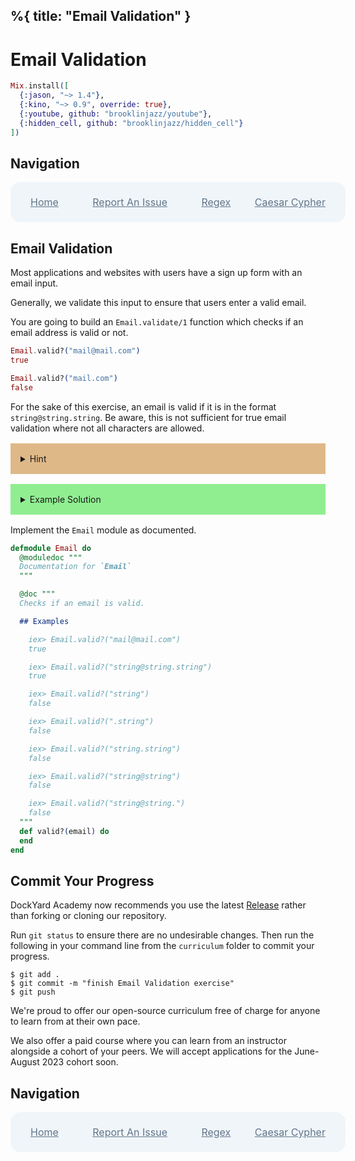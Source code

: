%{
  title: "Email Validation"
}
---
# Email Validation

```elixir
Mix.install([
  {:jason, "~> 1.4"},
  {:kino, "~> 0.9", override: true},
  {:youtube, github: "brooklinjazz/youtube"},
  {:hidden_cell, github: "brooklinjazz/hidden_cell"}
])
```

## Navigation

<div style="display: flex; align-items: center; width: 100%; justify-content: space-between; font-size: 1rem; color: #61758a; background-color: #f0f5f9; height: 4rem; padding: 0 1rem; border-radius: 1rem;">
<div style="display: flex;">
<i class="ri-home-fill"></i>
<a style="display: flex; color: #61758a; margin-left: 1rem;" href="../start.livemd">Home</a>
</div>
<div style="display: flex;">
<i class="ri-bug-fill"></i>
<a style="display: flex; color: #61758a; margin-left: 1rem;" href="https://github.com/DockYard-Academy/curriculum/issues/new?assignees=&labels=&template=issue.md&title=Email Validation">Report An Issue</a>
</div>
<div style="display: flex;">
<i class="ri-arrow-left-fill"></i>
<a style="display: flex; color: #61758a; margin-left: 1rem;" href="../reading/regex.livemd">Regex</a>
</div>
<div style="display: flex;">
<a style="display: flex; color: #61758a; margin-right: 1rem;" href="../exercises/caesar_cypher.livemd">Caesar Cypher</a>
<i class="ri-arrow-right-fill"></i>
</div>
</div>

## Email Validation

Most applications and websites with users have a sign up form with an email input.

Generally, we validate this input to ensure that users enter a valid email.

You are going to build an `Email.validate/1` function which checks if an email address is valid or not.

<!-- livebook:{"force_markdown":true} -->

```elixir
Email.valid?("mail@mail.com")
true

Email.valid?("mail.com")
false
```

For the sake of this exercise, an email is valid if it is in the format `string@string.string`. Be aware, this is not sufficient for true email validation where not all characters are allowed.

<details style="background-color: burlywood; padding: 1rem; margin: 1rem 0;">
<summary>Hint</summary>

Consider using [Regex.match/2](https://hexdocs.pm/elixir/Regex.html#match/2).

</details>

<details style="background-color: lightgreen; padding: 1rem; margin: 1rem 0;">
<summary>Example Solution</summary>

```elixir
defmodule Email do
  def valid?(email) do
    Regex.match?(~r/\w+\@\w+\.\w+/, email)
  end
end
```

</details>

Implement the `Email` module as documented.

```elixir
defmodule Email do
  @moduledoc """
  Documentation for `Email`
  """

  @doc """
  Checks if an email is valid.

  ## Examples

    iex> Email.valid?("mail@mail.com")
    true

    iex> Email.valid?("string@string.string")
    true

    iex> Email.valid?("string")
    false

    iex> Email.valid?(".string")
    false

    iex> Email.valid?("string.string")
    false

    iex> Email.valid?("string@string")
    false

    iex> Email.valid?("string@string.")
    false
  """
  def valid?(email) do
  end
end
```

## Commit Your Progress

DockYard Academy now recommends you use the latest [Release](https://github.com/DockYard-Academy/curriculum/releases) rather than forking or cloning our repository.

Run `git status` to ensure there are no undesirable changes.
Then run the following in your command line from the `curriculum` folder to commit your progress.

```
$ git add .
$ git commit -m "finish Email Validation exercise"
$ git push
```

We're proud to offer our open-source curriculum free of charge for anyone to learn from at their own pace.

We also offer a paid course where you can learn from an instructor alongside a cohort of your peers.
We will accept applications for the June-August 2023 cohort soon.

## Navigation

<div style="display: flex; align-items: center; width: 100%; justify-content: space-between; font-size: 1rem; color: #61758a; background-color: #f0f5f9; height: 4rem; padding: 0 1rem; border-radius: 1rem;">
<div style="display: flex;">
<i class="ri-home-fill"></i>
<a style="display: flex; color: #61758a; margin-left: 1rem;" href="../start.livemd">Home</a>
</div>
<div style="display: flex;">
<i class="ri-bug-fill"></i>
<a style="display: flex; color: #61758a; margin-left: 1rem;" href="https://github.com/DockYard-Academy/curriculum/issues/new?assignees=&labels=&template=issue.md&title=Email Validation">Report An Issue</a>
</div>
<div style="display: flex;">
<i class="ri-arrow-left-fill"></i>
<a style="display: flex; color: #61758a; margin-left: 1rem;" href="../reading/regex.livemd">Regex</a>
</div>
<div style="display: flex;">
<a style="display: flex; color: #61758a; margin-right: 1rem;" href="../exercises/caesar_cypher.livemd">Caesar Cypher</a>
<i class="ri-arrow-right-fill"></i>
</div>
</div>

